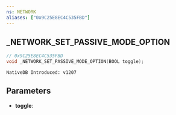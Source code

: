 ```yaml
---
ns: NETWORK
aliases: ["0x9C25E8EC4C535FBD"]
---
```

## _NETWORK_SET_PASSIVE_MODE_OPTION

```c
// 0x9C25E8EC4C535FBD
void _NETWORK_SET_PASSIVE_MODE_OPTION(BOOL toggle);
```

```
NativeDB Introduced: v1207
```

## Parameters
* **toggle**:
